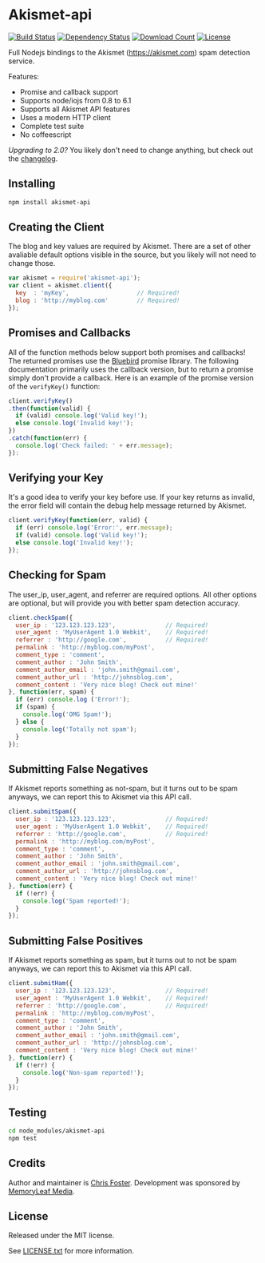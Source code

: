 Akismet-api
===========

[![Build Status](https://img.shields.io/travis/chrisfosterelli/akismet-api.svg?maxAge=3600&style=flat-square)](https://travis-ci.org/chrisfosterelli/akismet-api)
[![Dependency Status](https://img.shields.io/david/chrisfosterelli/akismet-api.svg?maxAge=3600&style=flat-square)](https://david-dm.org/chrisfosterelli/akismet-api)
[![Download Count](https://img.shields.io/npm/dm/akismet-api.svg?maxAge=3600&style=flat-square)](https://www.npmjs.com/package/akismet-api)
[![License](https://img.shields.io/npm/l/akismet-api.svg?maxAge=3600&style=flat-square)](LICENSE.txt)

Full Nodejs bindings to the Akismet (https://akismet.com) spam detection service.

Features:
* Promise and callback support
* Supports node/iojs from 0.8 to 6.1
* Supports all Akismet API features
* Uses a modern HTTP client
* Complete test suite
* No coffeescript

_Upgrading to 2.0?_ You likely don't need to change anything, but check out the [changelog](CHANGELOG.md).

Installing
--------

```bash
npm install akismet-api
```

Creating the Client
-------------------

The blog and key values are required by Akismet.
There are a set of other avaliable default options visible in the source, but you likely will not need to change those.

```javascript
var akismet = require('akismet-api');
var client = akismet.client({
  key  : 'myKey',                   // Required!
  blog : 'http://myblog.com'        // Required!
});
```

Promises and Callbacks
----------------------

All of the function methods below support both promises and callbacks!
The returned promises use the [Bluebird](https://github.com/petkaantonov/bluebird) promise library.
The following documentation primarily uses the callback version, but to return a promise simply don't provide a callback.
Here is an example of the promise version of the `verifyKey()` function:

```javascript
client.verifyKey()
.then(function(valid) {
  if (valid) console.log('Valid key!');
  else console.log('Invalid key!');
})
.catch(function(err) {
  console.log('Check failed: ' + err.message);
}):
```

Verifying your Key
------------------

It's a good idea to verify your key before use. If your key returns as invalid, the error field will contain the debug help message returned by Akismet.

```javascript
client.verifyKey(function(err, valid) {
  if (err) console.log('Error:', err.message);
  if (valid) console.log('Valid key!');
  else console.log('Invalid key!');
});
```

Checking for Spam
-----------------

The user_ip, user_agent, and referrer are required options. All other options are optional, but will provide you with better spam detection accuracy.

```javascript
client.checkSpam({
  user_ip : '123.123.123.123',              // Required!
  user_agent : 'MyUserAgent 1.0 Webkit',    // Required!
  referrer : 'http://google.com',           // Required!
  permalink : 'http://myblog.com/myPost',
  comment_type : 'comment',
  comment_author : 'John Smith',
  comment_author_email : 'john.smith@gmail.com',
  comment_author_url : 'http://johnsblog.com',
  comment_content : 'Very nice blog! Check out mine!'
}, function(err, spam) {
  if (err) console.log ('Error!');
  if (spam) {
    console.log('OMG Spam!');
  } else {
    console.log('Totally not spam');
  }
});
```

Submitting False Negatives
--------------------------

If Akismet reports something as not-spam, but it turns out to be spam anyways, we can report this to Akismet via this API call.

```javascript
client.submitSpam({
  user_ip : '123.123.123.123',              // Required!
  user_agent : 'MyUserAgent 1.0 Webkit',    // Required!
  referrer : 'http://google.com',           // Required!
  permalink : 'http://myblog.com/myPost',
  comment_type : 'comment',
  comment_author : 'John Smith',
  comment_author_email : 'john.smith@gmail.com',
  comment_author_url : 'http://johnsblog.com',
  comment_content : 'Very nice blog! Check out mine!'
}, function(err) {
  if (!err) {
    console.log('Spam reported!');
  }
});
```

Submitting False Positives
--------------------------

If Akismet reports something as spam, but it turns out to not be spam anyways, we can report this to Akismet via this API call.

```javascript
client.submitHam({
  user_ip : '123.123.123.123',              // Required!
  user_agent : 'MyUserAgent 1.0 Webkit',    // Required!
  referrer : 'http://google.com',           // Required!
  permalink : 'http://myblog.com/myPost',
  comment_type : 'comment',
  comment_author : 'John Smith',
  comment_author_email : 'john.smith@gmail.com',
  comment_author_url : 'http://johnsblog.com',
  comment_content : 'Very nice blog! Check out mine!'
}, function(err) {
  if (!err) {
    console.log('Non-spam reported!');
  }
});
```

Testing
-------

```bash
cd node_modules/akismet-api
npm test
```

Credits
-------

Author and maintainer is [Chris Foster](https://github.com/chrisfosterelli). Development was sponsored by [MemoryLeaf Media](https://github.com/memoryleaf).

License
-------

Released under the MIT license.

See [LICENSE.txt](LICENSE.txt) for more information.
